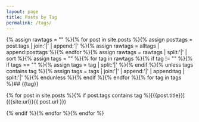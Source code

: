 ```yaml
---
layout: page
title: Posts by Tag
permalink: /tags/
---
```


{% assign rawtags = "" %}{% for post in site.posts %}{% assign posttags = post.tags | join:'|' | append:'|' %}{% assign rawtags = alltags | append:posttags %}{% endfor %}{% assign rawtags = rawtags | split:'|' | sort %}{% assign tags = "" %}{% for tag in rawtags %}{% if tag != "" %}{% if tags == "" %}{% assign tags = tag | split:'|' %}{% endif %}{% unless tags contains tag %}{% assign tags = tags | join:'|' | append:'|' | append:tag | split:'|' %}{% endunless %}{% endif %}{% endfor %}{% for tag in tags %}## {{tag}}

{% for post in site.posts %}{% if post.tags contains tag %}[{{post.title}}]({{site.url}}{{ post.url }})

{% endif %}{% endfor %}{% endfor %}
